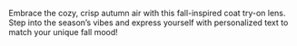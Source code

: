 Embrace the cozy, crisp autumn air with this fall-inspired coat try-on lens. Step into the season’s vibes and express yourself with personalized text to match your unique fall mood!
